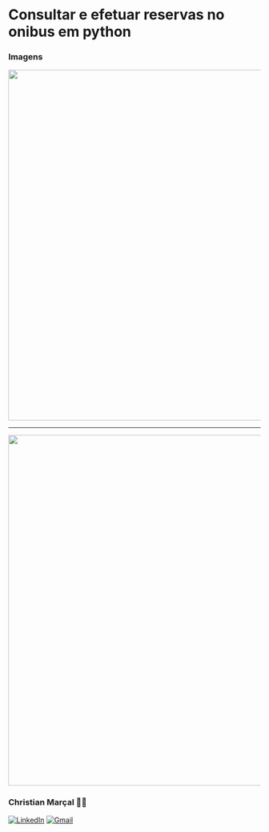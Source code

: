 # Consultar e efetuar reservas no onibus em python

### Imagens

<img src="https://i.imgur.com/Ip4QfLy.png" width="700px;"/>

---

<img src="https://i.imgur.com/njmEQKq.png" width="700px;"/>


### Christian Marçal 👨‍💻

[![LinkedIn](https://img.shields.io/badge/LinkedIn-0077B5?style=for-the-badge&logo=linkedin&logoColor=white)](https://www.linkedin.com/in/christiansousaa/) [![Gmail](https://img.shields.io/badge/Gmail-D14836?style=for-the-badge&logo=gmail&logoColor=white)](mailto:christian.msousaa@gmail.com?subject=Subject&amp;body=Message)

